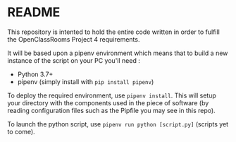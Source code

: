 # README

This repository is intented to hold the entire code written in order to fulfill the OpenClassRooms Project 4 requirements.

It will be based upon a pipenv environment which means that to build a new instance of the script on your PC you'll need :
- Python 3.7+
- pipenv (simply install with `pip install pipenv`)

To deploy the required environment, use `pipenv install`. This will setup your directory with the components used in the piece of software (by reading configuration files such as the Pipfile you may see in this repo).

To launch the python script, use `pipenv run python [script.py]` (scripts yet to come).
